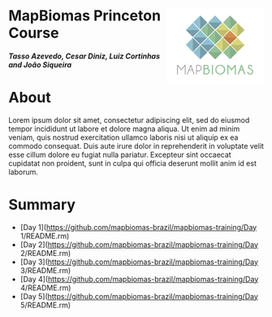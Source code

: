 <div class="fluid-row" id="header">
    <img src='./Assets/mapbiomas-icon.png' height='150' width='auto' align='right'>
    <h1 class="title toc-ignore">MapBiomas Princeton Course</h1>
    <h4 class="author"><em>Tasso Azevedo, Cesar Diniz, Luiz Cortinhas and João Siqueira</em></h4>
</div>

# About
Lorem ipsum dolor sit amet, consectetur adipiscing elit, sed do eiusmod tempor incididunt ut labore et dolore magna aliqua. Ut enim ad minim veniam, quis nostrud exercitation ullamco laboris nisi ut aliquip ex ea commodo consequat. Duis aute irure dolor in reprehenderit in voluptate velit esse cillum dolore eu fugiat nulla pariatur. Excepteur sint occaecat cupidatat non proident, sunt in culpa qui officia deserunt mollit anim id est laborum.

# Summary
* [Day 1](https://github.com/mapbiomas-brazil/mapbiomas-training/Day 1/README.rm)
* [Day 2](https://github.com/mapbiomas-brazil/mapbiomas-training/Day 2/README.rm)
* [Day 3](https://github.com/mapbiomas-brazil/mapbiomas-training/Day 3/README.rm)
* [Day 4](https://github.com/mapbiomas-brazil/mapbiomas-training/Day 4/README.rm)
* [Day 5](https://github.com/mapbiomas-brazil/mapbiomas-training/Day 5/README.rm)